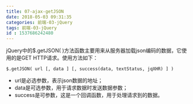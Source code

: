 ```yaml
---
title: 07-ajax-getJSON
date: 2018-05-03 09:31:35
categories: 前端-03-jQuery
tags: 前端-03-jQuery
id : 1537686242480
---
```

jQuery中的$.getJSON( )方法函数主要用来从服务器加载json编码的数据，它使用的是GET HTTP请求。使用方法如下：

```
$.getJSON( url [, data ] [, success(data, textStatus, jqXHR) ] )
```


- url是必选参数，表示json数据的地址；
- data是可选参数，用于请求数据时发送数据参数；
- success是可参数，这是一个回调函数，用于处理请求到的数据。
